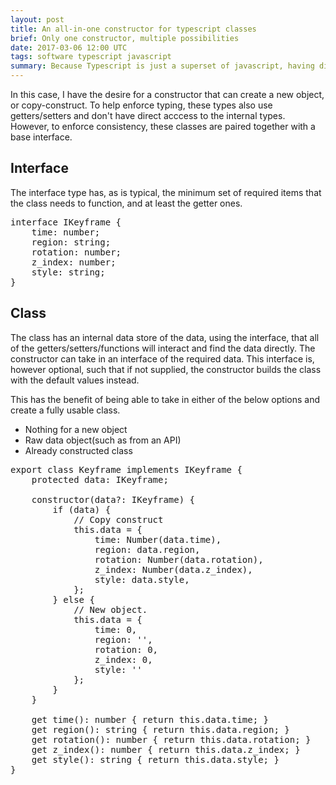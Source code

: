 ```yaml
---
layout: post
title: An all-in-one constructor for typescript classes
brief: Only one constructor, multiple possibilities
date: 2017-03-06 12:00 UTC
tags: software typescript javascript
summary: Because Typescript is just a superset of javascript, having different constructors from C++ is something that I do indeed somtimes miss. In this case, Java/Typescript classes can only have a single constructor, whereas many times I wish to have differing levels of constructor capability.
---
```


In this case, I have the desire for a constructor that can create a new object, or copy-construct. To help enforce typing, these types also use getters/setters and don't have direct acccess to the internal types. However, to enforce consistency, these classes are paired together with a base interface.

## Interface

The interface type has, as is typical, the minimum set of required items that the class needs to function, and at least the getter ones.

<pre class="prettyprint">
interface IKeyframe {
    time: number;
    region: string;
    rotation: number;
    z_index: number;
    style: string;
}
</pre>

## Class

The class has an internal data store of the data, using the interface, that all of the getters/setters/functions will interact and find the data directly. The constructor can take in an interface of the required data. This interface is, however optional, such that if not supplied, the constructor builds the class with the default values instead.

This has the benefit of being able to take in either of the below options and create a fully usable class.
- Nothing for a new object
- Raw data object(such as from an API)
- Already constructed class

<pre class="prettyprint">
export class Keyframe implements IKeyframe {
    protected data: IKeyframe;

    constructor(data?: IKeyframe) {
        if (data) {
            // Copy construct
            this.data = {
                time: Number(data.time),
                region: data.region,
                rotation: Number(data.rotation),
                z_index: Number(data.z_index),
                style: data.style,
            };
        } else {
            // New object.
            this.data = {
                time: 0,
                region: '',
                rotation: 0,
                z_index: 0,
                style: ''
            };
        }
    }

    get time(): number { return this.data.time; }
    get region(): string { return this.data.region; }
    get rotation(): number { return this.data.rotation; }
    get z_index(): number { return this.data.z_index; }
    get style(): string { return this.data.style; }
}
</pre>
